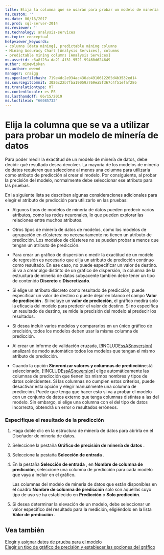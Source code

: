 ```yaml
---
title: Elija la columna que se usarán para probar un modelo de minería de datos | Microsoft Docs
ms.custom: ''
ms.date: 06/13/2017
ms.prod: sql-server-2014
ms.reviewer: ''
ms.technology: analysis-services
ms.topic: conceptual
helpviewer_keywords:
- columns [data mining], predictable mining columns
- Mining Accuracy Chart [Analysis Services], columns
- predictable mining columns [Analysis Services]
ms.assetid: c6a8f23a-da21-4f31-9521-99460d624649
author: minewiskan
ms.author: owend
manager: craigg
ms.openlocfilehash: 719e4dc2e934ac430ab4910612265d4b3532ed14
ms.sourcegitcommit: 3026c22b7fba19059a769ea5f367c4f51efaf286
ms.translationtype: MT
ms.contentlocale: es-ES
ms.lasthandoff: 06/15/2019
ms.locfileid: "66085732"
---
```

# <a name="choose-the-column-to-use-for-testing-a-mining-model"></a>Elija la columna que se va a utilizar para probar un modelo de minería de datos
  Para poder medir la exactitud de un modelo de minería de datos, debe decidir qué resultado desea devolver. La mayoría de los modelos de minería de datos requieren que seleccione al menos una columna para utilizarla como atributo de predicción al crear el modelo. Por consiguiente, al probar la precisión del modelo, normalmente debe seleccionar ese atributo para las pruebas.  
  
 En la siguiente lista se describen algunas consideraciones adicionales para elegir el atributo de predicción para utilizarlo en las pruebas:  
  
-   Algunos tipos de modelos de minería de datos pueden predecir varios atributos, como las redes neuronales, lo que pueden explorar las relaciones entre muchos atributos.  
  
-   Otros tipos de minería de datos de modelos, como los modelos de agrupación en clústeres: no necesariamente no tienen un atributo de predicción. Los modelos de clústeres no se pueden probar a menos que tengan un atributo de predicción.  
  
-   Para crear un gráfico de dispersión o medir la exactitud de un modelo de regresión es necesario que elija un atributo de predicción continuo como resultado. En ese caso, no puede especificar un valor de destino. Si va a crear algo distinto de un gráfico de dispersión, la columna de la estructura de minería de datos subyacente también debe tener un tipo de contenido **Discreto** o **Discretizado**.  
  
-   Si elige un atributo discreto como resultado de predicción, puede especificar un valor de destino o puede dejar en blanco el campo **Valor de predicción** . Si incluye un **valor de predicción**, el gráfico medirá solo la eficacia del modelo para predecir el valor de destino. Si no especifica un resultado de destino, se mide la precisión del modelo al predecir los resultados.  
  
-   Si desea incluir varios modelos y compararlos en un único gráfico de precisión, todos los modelos deben usar la misma columna de predicción.  
  
-   Al crear un informe de validación cruzada, [!INCLUDE[ssASnoversion](../../includes/ssasnoversion-md.md)] analizará de modo automático todos los modelos que tengan el mismo atributo de predicción.  
  
-   Cuando la opción **Sincronizar valores y columnas de predicción**está seleccionado, [!INCLUDE[ssASnoversion](../../includes/ssasnoversion-md.md)] elige automáticamente las columnas de predicción que tienen los mismos nombres y tipos de datos coincidentes. Si las columnas no cumplen estos criterios, puede desactivar esta opción y elegir manualmente una columna de predicción. Puede que tenga que hacer esto si va a probar el modelo con un conjunto de datos externo que tenga columnas distintas a las del modelo. Sin embargo, si elige una columna con el del tipo de datos incorrecto, obtendrá un error o resultados erróneos.  
  
### <a name="specify-the-outcome-to-predict"></a>Especifique el resultado de la predicción  
  
1.  Haga doble clic en la estructura de minería de datos para abrirla en el Diseñador de minería de datos.  
  
2.  Seleccione la pestaña **Gráfico de precisión de minería de datos** .  
  
3.  Seleccione la pestaña **Selección de entrada** .  
  
4.  En la pestaña **Selección de entrada** , en **Nombre de columna de predicción**, seleccione una columna de predicción para cada modelo que vaya a incluir en el gráfico.  
  
     Las columnas del modelo de minería de datos que están disponibles en el cuadro **Nombre de columna de predicción** solo son aquellas cuyo tipo de uso se ha establecido en **Predicción** o **Solo predicción**.  
  
5.  Si desea determinar la elevación de un modelo, debe seleccionar un valor específico del resultado para la medición, eligiéndolo en la lista **Valor de predicción** .  
  
## <a name="see-also"></a>Vea también  
 [Elegir y asignar datos de prueba para el modelo](choose-and-map-model-testing-data.md)   
 [Elegir un tipo de gráfico de precisión y establecer las opciones del gráfico](choose-an-accuracy-chart-type-and-set-chart-options.md)  
  
  
